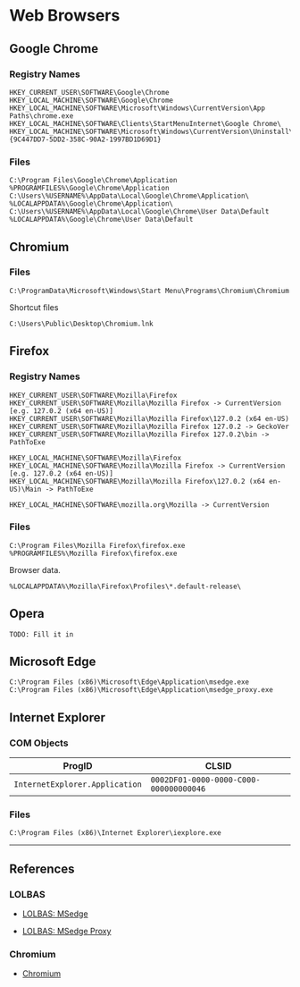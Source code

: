 # Web Browsers

## Google Chrome

### Registry Names

```
HKEY_CURRENT_USER\SOFTWARE\Google\Chrome
HKEY_LOCAL_MACHINE\SOFTWARE\Google\Chrome
HKEY_LOCAL_MACHINE\SOFTWARE\Microsoft\Windows\CurrentVersion\App Paths\chrome.exe
HKEY_LOCAL_MACHINE\SOFTWARE\Clients\StartMenuInternet\Google Chrome\
HKEY_LOCAL_MACHINE\SOFTWARE\Microsoft\Windows\CurrentVersion\Uninstall\{9C447DD7-5DD2-358C-90A2-1997BD1D69D1}
```

### Files

```
C:\Program Files\Google\Chrome\Application
%PROGRAMFILES%\Google\Chrome\Application
C:\Users\%USERNAME%\AppData\Local\Google\Chrome\Application\
%LOCALAPPDATA%\Google\Chrome\Application\
C:\Users\%USERNAME%\AppData\Local\Google\Chrome\User Data\Default
%LOCALAPPDATA%\Google\Chrome\User Data\Default
```

## Chromium

### Files

```
C:\ProgramData\Microsoft\Windows\Start Menu\Programs\Chromium\Chromium
```

Shortcut files

```
C:\Users\Public\Desktop\Chromium.lnk
```

## Firefox

### Registry Names

```
HKEY_CURRENT_USER\SOFTWARE\Mozilla\Firefox
HKEY_CURRENT_USER\SOFTWARE\Mozilla\Mozilla Firefox -> CurrentVersion [e.g. 127.0.2 (x64 en-US)]
HKEY_CURRENT_USER\SOFTWARE\Mozilla\Mozilla Firefox\127.0.2 (x64 en-US)
HKEY_CURRENT_USER\SOFTWARE\Mozilla\Mozilla Firefox 127.0.2 -> GeckoVer
HKEY_CURRENT_USER\SOFTWARE\Mozilla\Mozilla Firefox 127.0.2\bin -> PathToExe

HKEY_LOCAL_MACHINE\SOFTWARE\Mozilla\Firefox
HKEY_LOCAL_MACHINE\SOFTWARE\Mozilla\Mozilla Firefox -> CurrentVersion [e.g. 127.0.2 (x64 en-US)]
HKEY_LOCAL_MACHINE\SOFTWARE\Mozilla\Mozilla Firefox\127.0.2 (x64 en-US)\Main -> PathToExe

HKEY_LOCAL_MACHINE\SOFTWARE\mozilla.org\Mozilla -> CurrentVersion
```

### Files

```
C:\Program Files\Mozilla Firefox\firefox.exe
%PROGRAMFILES%\Mozilla Firefox\firefox.exe
```

Browser data.

```
%LOCALAPPDATA%\Mozilla\Firefox\Profiles\*.default-release\
```

## Opera

```
TODO: Fill it in
```

## Microsoft Edge

```
C:\Program Files (x86)\Microsoft\Edge\Application\msedge.exe
C:\Program Files (x86)\Microsoft\Edge\Application\msedge_proxy.exe
```

## Internet Explorer

### COM Objects

| ProgID                         | CLSID                                  |
| ------------------------------ | -------------------------------------- |
| `InternetExplorer.Application` | `0002DF01-0000-0000-C000-000000000046` |

### Files

```
C:\Program Files (x86)\Internet Explorer\iexplore.exe
```

---
## References

### LOLBAS

- [LOLBAS: MSedge](https://lolbas-project.github.io/lolbas/Binaries/Msedge/)

- [LOLBAS: MSedge Proxy](https://lolbas-project.github.io/lolbas/Binaries/msedge_proxy/)

### Chromium

- [Chromium](https://www.chromium.org/developers/installer/)